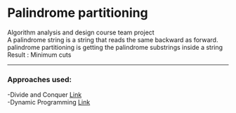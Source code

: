 
# Palindrome partitioning 
Algorithm analysis and design course team project  
A palindrome string is a string that reads the same backward as forward.  
palindrome partitioning is getting the palindrome substrings inside a string  
Result : Minimum cuts  
<hr>  

### Approaches used:
-Divide and Conquer [Link](https://www.geeksforgeeks.org/divide-and-conquer-algorithm-introduction)  
-Dynamic Programming [Link](https://www.geeksforgeeks.org/dynamic-programming/)  
